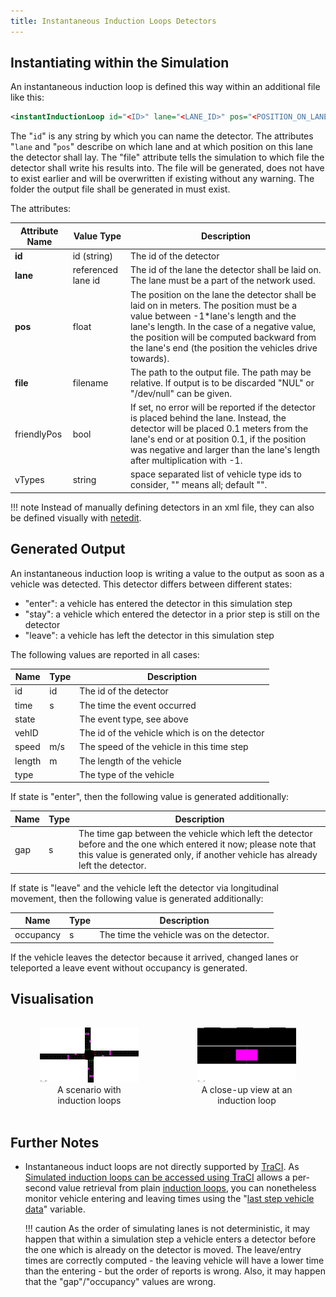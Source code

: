 ```yaml
---
title: Instantaneous Induction Loops Detectors
---
```


## Instantiating within the Simulation

An instantaneous induction loop is defined this way within an additional
file like this:

```xml
<instantInductionLoop id="<ID>" lane="<LANE_ID>" pos="<POSITION_ON_LANE>" file="<OUTPUT_FILE>" [friendlyPos="x"]/>
```

The "`id`" is any string by which you can name
the detector. The attributes "`lane` and
"`pos`" describe on which lane and at which
position on this lane the detector shall lay. The "file" attribute tells
the simulation to which file the detector shall write his results into.
The file will be generated, does not have to exist earlier and will be
overwritten if existing without any warning. The folder the output file
shall be generated in must exist.

The attributes:

| Attribute Name | Value Type         | Description                                                                                           |
| -------------- | ------------------ | ------------------------------------------------------------------------------------------------------ |
| **id**         | id (string)        | The id of the detector                                                                                |
| **lane**       | referenced lane id | The id of the lane the detector shall be laid on. The lane must be a part of the network used.         |
| **pos**        | float              | The position on the lane the detector shall be laid on in meters. The position must be a value between -1\*lane's length and the lane's length. In the case of a negative value, the position will be computed backward from the lane's end (the position the vehicles drive towards). |
| **file**       | filename           | The path to the output file. The path may be relative. If output is to be discarded "NUL" or "/dev/null" can be given.      |
| friendlyPos    | bool               | If set, no error will be reported if the detector is placed behind the lane. Instead, the detector will be placed 0.1 meters from the lane's end or at position 0.1, if the position was negative and larger than the lane's length after multiplication with -1.                      |
| vTypes         | string             | space separated list of vehicle type ids to consider, "" means all; default "".                       |

!!! note
    Instead of manually defining detectors in an xml file, they can also be defined visually with [netedit](../../Netedit/index.md).

## Generated Output

An instantaneous induction loop is writing a value to the output as soon
as a vehicle was detected. This detector differs between different
states:

- "enter": a vehicle has entered the detector in this simulation step
- "stay": a vehicle which entered the detector in a prior step is
  still on the detector
- "leave": a vehicle has left the detector in this simulation step

The following values are reported in all cases:

| Name   | Type | Description                                    |
| ------ | ---- | ---------------------------------------------- |
| id     | id   | The id of the detector                         |
| time   | s    | The time the event occurred                    |
| state  |      | The event type, see above                      |
| vehID  |      | The id of the vehicle which is on the detector |
| speed  | m/s  | The speed of the vehicle in this time step     |
| length | m    | The length of the vehicle                      |
| type   |      | The type of the vehicle                        |

If state is "enter", then the following value is generated additionally:

| Name | Type | Description        |
| ---- | ---- | -------------------------------------------------------------------------------------------------------- |
| gap  | s    | The time gap between the vehicle which left the detector before and the one which entered it now; please note that this value is generated only, if another vehicle has already left the detector. |

If state is "leave" and the vehicle left the detector via longitudinal
movement, then the following value is generated additionally:

| Name      | Type | Description                               |
| --------- | ---- | ----------------------------------------- |
| occupancy | s    | The time the vehicle was on the detector. |

If the vehicle leaves the detector because it arrived, changed lanes or
teleported a leave event without occupancy is generated.

## Visualisation

<table style="border: 0 !important"><thead><tr><td style="border: none; vertical-align:middle; text-align:center;">
<figure>
<img src="../../images/Instantaneous_loops.svg" alt="" />
<figcaption>A scenario with induction loops</figcaption>
</figure>
</td><td style="border: none; vertical-align:middle; text-align:center;">
<figure>
<img src="../../images/Instantaneous_loop_closeup.svg" alt="" />
<figcaption>A close-up view at an induction loop</figcaption>
</figure>
</td></tr></thead></table>

## Further Notes

- Instantaneous induct loops are not directly supported by
  [TraCI](../../TraCI.md). As [Simulated induction loops can be
  accessed using
  TraCI](../../TraCI/Induction_Loop_Value_Retrieval.md) allows a
  per-second value retrieval from plain [induction
  loops](../../Simulation/Output/Induction_Loops_Detectors_(E1).md),
  you can nonetheless monitor vehicle entering and leaving times using
  the "[last step vehicle
  data](../../TraCI/Induction_Loop_Value_Retrieval.md#response_to_last_steps_vehicle_data_0x17)"
  variable.

  !!! caution
      As the order of simulating lanes is not deterministic, it may happen that within a simulation step a vehicle enters a detector before the one which is already on the detector is moved. The leave/entry times are correctly computed - the leaving vehicle will have a lower time than the entering - but the order of reports is wrong. Also, it may happen that the "gap"/"occupancy" values are wrong.
